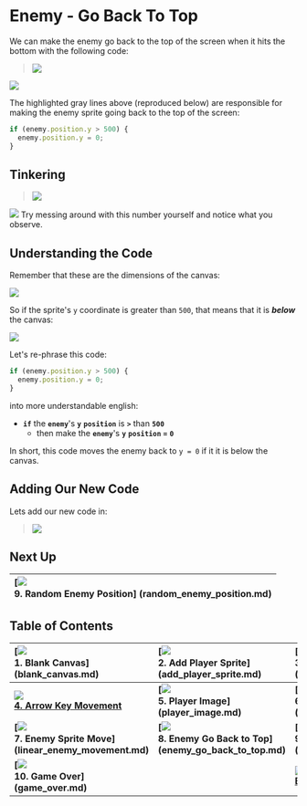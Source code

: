 # Enemy - Go Back To Top

We can make the enemy go back to the top of the screen when it hits the bottom
with the following code:

> ![](img/t8_enemy_go_back_to_top.gif)

[![](img/open_in_js_bin.png)](http://jsbin.com/qiyuno/69/edit?js,output)

The highlighted gray lines above (reproduced below) are responsible for making
the enemy sprite going back to the top of the screen:

```js
if (enemy.position.y > 500) {
  enemy.position.y = 0;
}
```

## Tinkering

> ![](img/t8_tinkering.gif)

![](img/checkmark.png) Try messing around with this number yourself and notice
what you observe.

## Understanding the Code

Remember that these are the dimensions of the canvas:

![](img/t1_canvas_dimensions.png)

So if the sprite's `y` coordinate is greater than `500`, that means that it is **_below_** the canvas:

![](img/t8_y_axis_greater_than_500.png)

Let's re-phrase this code:

```js
if (enemy.position.y > 500) {
  enemy.position.y = 0;
}
```

into more understandable english:

- **`if`** the **`enemy`**'s **`y`** **`position`** is **`>`** than **`500`**
  - then make the **`enemy`**'s **`y`** **`position`** **`=`** **`0`**

In short, this code moves the enemy back to `y = 0` if it it is below the canvas.

## Adding Our New Code

Lets add our new code in:

> ![](img/t8_add_code.gif)

## Next Up

| **[![](img/sq_9_random_enemy_position.gif)   <br> 9. Random Enemy Position]  (random_enemy_position.md)** |
|:----------------------------------------------------------------------------------------------------------|



## Table of Contents

| **[![](img/sq_1_blank_canvas.png)          <br> 1.  Blank Canvas]      (blank_canvas.md)**          | **[![](img/sq_2_add_player_sprite.png)    <br> 2. Add Player Sprite]    (add_player_sprite.md)**    | **[![](img/sq_3_linear_player_movement.gif)  <br> 3. Linear Player Movement] (linear_player_movement.md)** |
|:----------------------------------------------------------------------------------------------------|:----------------------------------------------------------------------------------------------------|:-----------------------------------------------------------------------------------------------------------|
| **[![](img/sq_4_arrow_key_movement.gif)    <br> 4.  Arrow Key Movement](arrow_key_movement.md)**    | **[![](img/sq_5_player_image.gif)         <br> 5. Player Image]         (player_image.md)**         | **[![](img/sq_6_add_enemy_sprite.gif)        <br> 6. Add Enemy Sprite]       (add_enemy_sprite.md)**       |
| **[![](img/sq_7_linear_enemy_movement.gif) <br> 7.  Enemy Sprite Move] (linear_enemy_movement.md)** | **[![](img/sq_8_enemy_go_back_to_top.gif) <br> 8. Enemy Go Back to Top] (enemy_go_back_to_top.md)** | **[![](img/sq_9_random_enemy_position.gif)   <br> 9. Random Enemy Position]  (random_enemy_position.md)**  |
| **[![](img/sq_10_game_over.gif)            <br> 10. Game Over]         (game_over.md)**             |                                                                                                     | **[![](img/readme.png) <br> Back to the README.md](README.md)**                                            |

